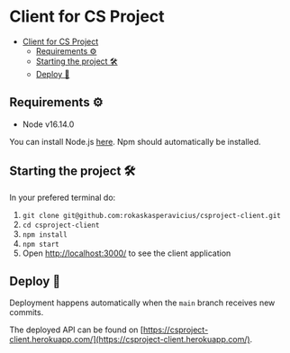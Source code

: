 # Client for CS Project

- [Client for CS Project](#client-for-cs-project)
  - [Requirements ⚙️](#requirements-️)
  - [Starting the project 🛠](#starting-the-project-)
  - [Deploy 🚀](#deploy-)

## Requirements ⚙️

- Node v16.14.0

You can install Node.js [here](https://nodejs.org/download/release/v16.14.0/). Npm should automatically be installed.

## Starting the project 🛠

In your prefered terminal do:

1. `git clone git@github.com:rokaskasperavicius/csproject-client.git`
2. `cd csproject-client`
3. `npm install`
4. `npm start`
5. Open [http://localhost:3000/](http://localhost:3000/) to see the client application

## Deploy 🚀

Deployment happens automatically when the `main` branch receives new commits.

The deployed API can be found on [https://csproject-client.herokuapp.com/](https://csproject-client.herokuapp.com/).
